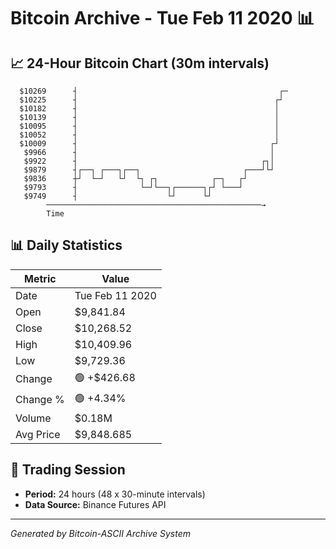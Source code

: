 # Bitcoin Archive - Tue Feb 11 2020 📊

## 📈 24-Hour Bitcoin Chart (30m intervals)

```
  $10269      ┤                                             ┌─ 
  $10225      ┤                                            ┌┘  
  $10182      ┤                                            │   
  $10139      ┤                                            │   
  $10095      ┤                                            │   
  $10052      ┤                                            │   
  $10009      ┤                                           ┌┘   
   $9966      ┤                                           │    
   $9922      ┤                                         ┌┐│    
   $9879      ┤┌──┐ ┌───┐┌──┐                       ┌───┘└┘    
   $9836      ┼┘  └─┘   └┘  └┐ ┌┐            ┌─┐   ┌┘          
   $9793      ┤              └─┘└──┐┌──────┐┌┘ └───┘           
   $9749      ┤                    └┘      └┘                  
        ────────────────────────────────────────────────→
        Time
```

## 📊 Daily Statistics

| Metric | Value |
|--------|-------|
| Date | Tue Feb 11 2020 |
| Open | $9,841.84 |
| Close | $10,268.52 |
| High | $10,409.96 |
| Low | $9,729.36 |
| Change | 🟢 +$426.68 |
| Change % | 🟢 +4.34% |
| Volume | $0.18M |
| Avg Price | $9,848.685 |

## 📅 Trading Session

- **Period:** 24 hours (48 x 30-minute intervals)
- **Data Source:** Binance Futures API

---
*Generated by Bitcoin-ASCII Archive System*

